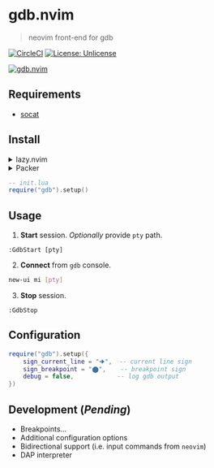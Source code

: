 # gdb.nvim
> neovim front-end for gdb

[![CircleCI](https://dl.circleci.com/status-badge/img/gh/zdryan/gdb.nvim/tree/main.svg?style=shield)](https://dl.circleci.com/status-badge/redirect/gh/zdryan/gdb.nvim/tree/main)
[![License: Unlicense](https://img.shields.io/badge/license-Unlicense-blue.svg)]()

[![gdb.nvim](https://asciinema.org/a/qNf2dQMzmEYDClFBulKEr8gsD.svg)](https://asciinema.org/a/qNf2dQMzmEYDClFBulKEr8gsD)

## Requirements
- [socat](https://linux.die.net/man/1/socat)

## Install

<details>
  <summary>lazy.nvim</summary>

```lua
-- init.lua
{
  'zdryan/gdb.nvim'
}
```

</details>

<details>
  <summary>Packer</summary>

```lua
use {
  'zdryan/gdb.nvim'
}
```

</details>

```lua
-- init.lua
require("gdb").setup()
```

## Usage

1. **Start** session. *Optionally* provide `pty` path.
```
:GdbStart [pty]
```

2. **Connect** from `gdb` console.
```sh
new-ui mi [pty]
```

3. **Stop** session.
```
:GdbStop
```

## Configuration

```lua
require("gdb").setup({
	sign_current_line = "🠊",  -- current line sign
	sign_breakpoint = "⬤",    -- breakpoint sign
	debug = false,            -- log gdb output
})
```

## Development (*Pending*)
- Breakpoints...
- Additional configuration options 
- Bidirectional support (i.e. input commands from `neovim`)
- DAP interpreter
